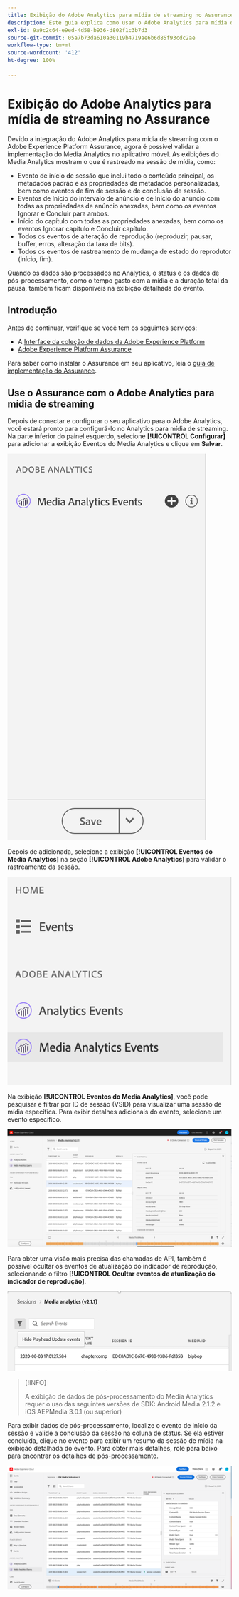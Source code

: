 ```yaml
---
title: Exibição do Adobe Analytics para mídia de streaming no Assurance
description: Este guia explica como usar o Adobe Analytics para mídia de streaming com o Adobe Experience Platform Assurance.
exl-id: 9a9c2c64-e9ed-4d58-b936-d802f1c3b7d3
source-git-commit: 05a7b73da610a30119b4719ae6b6d85f93cdc2ae
workflow-type: tm+mt
source-wordcount: '412'
ht-degree: 100%

---
```


# Exibição do Adobe Analytics para mídia de streaming no Assurance

Devido a integração do Adobe Analytics para mídia de streaming com o Adobe Experience Platform Assurance, agora é possível validar a implementação do Media Analytics no aplicativo móvel. As exibições do Media Analytics mostram o que é rastreado na sessão de mídia, como:

- Evento de início de sessão que inclui todo o conteúdo principal, os metadados padrão e as propriedades de metadados personalizadas, bem como eventos de fim de sessão e de conclusão de sessão.
- Eventos de Início do intervalo de anúncio e de Início do anúncio com todas as propriedades de anúncio anexadas, bem como os eventos Ignorar e Concluir para ambos.
- Início do capítulo com todas as propriedades anexadas, bem como os eventos Ignorar capítulo e Concluir capítulo.
- Todos os eventos de alteração de reprodução (reproduzir, pausar, buffer, erros, alteração da taxa de bits).
- Todos os eventos de rastreamento de mudança de estado do reprodutor (início, fim).

Quando os dados são processados no Analytics, o status e os dados de pós-processamento, como o tempo gasto com a mídia e a duração total da pausa, também ficam disponíveis na exibição detalhada do evento.

## Introdução

Antes de continuar, verifique se você tem os seguintes serviços:

- A [Interface da coleção de dados da Adobe Experience Platform](https://experience.adobe.com/#/data-collection/)
- [Adobe Experience Platform Assurance](https://experience.adobe.com/assurance)

Para saber como instalar o Assurance em seu aplicativo, leia o [guia de implementação do Assurance](../tutorials/implement-assurance.md).

## Use o Assurance com o Adobe Analytics para mídia de streaming

Depois de conectar e configurar o seu aplicativo para o Adobe Analytics, você estará pronto para configurá-lo no Analytics para mídia de streaming. Na parte inferior do painel esquerdo, selecione **[!UICONTROL Configurar]** para adicionar a exibição Eventos do Media Analytics e clique em **Salvar**.

![Configurar](./images/adobe-analytics-streaming-media/configure.png)

Depois de adicionada, selecione a exibição **[!UICONTROL Eventos do Media Analytics]** na seção **[!UICONTROL Adobe Analytics]** para validar o rastreamento da sessão.

![Selecionar](./images/adobe-analytics-streaming-media/select.png)

Na exibição **[!UICONTROL Eventos do Media Analytics]**, você pode pesquisar e filtrar por ID de sessão (VSID) para visualizar uma sessão de mídia específica. Para exibir detalhes adicionais do evento, selecione um evento específico.

![Eventos de mídia](./images/adobe-analytics-streaming-media/media-events.png)

Para obter uma visão mais precisa das chamadas de API, também é possível ocultar os eventos de atualização do indicador de reprodução, selecionando o filtro **[!UICONTROL Ocultar eventos de atualização do indicador de reprodução]**.

![Ocultar indicador de reprodução](./images/adobe-analytics-streaming-media/hide-playhead.png)

>[!INFO]
>
>A exibição de dados de pós-processamento do Media Analytics requer o uso das seguintes versões de SDK: Android Media 2.1.2 e iOS AEPMedia 3.0.1 (ou superior)

Para exibir dados de pós-processamento, localize o evento de início da sessão e valide a conclusão da sessão na coluna de status. Se ela estiver concluída, clique no evento para exibir um resumo da sessão de mídia na exibição detalhada do evento. Para obter mais detalhes, role para baixo para encontrar os detalhes de pós-processamento.

![Exibição de pós-processamento](./images/adobe-analytics-streaming-media/post-processed-view.png)
